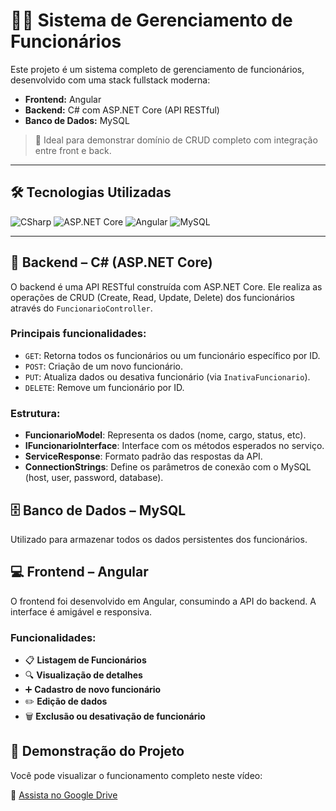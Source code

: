 # 👨‍💼 Sistema de Gerenciamento de Funcionários

Este projeto é um sistema completo de gerenciamento de funcionários, desenvolvido com uma stack fullstack moderna:

- **Frontend:** Angular  
- **Backend:** C# com ASP.NET Core (API RESTful)  
- **Banco de Dados:** MySQL

> 🎯 Ideal para demonstrar domínio de CRUD completo com integração entre front e back.

---
## 🛠️ Tecnologias Utilizadas

![CSharp](https://img.shields.io/badge/-CSharp-0D1117?style=for-the-badge&logo=csharp&labelColor=0D1117)
![ASP.NET Core](https://img.shields.io/badge/-ASP.NET_Core-0D1117?style=for-the-badge&logo=dotnet&labelColor=0D1117)
![Angular](https://img.shields.io/badge/-Angular-0D1117?style=for-the-badge&logo=angular&labelColor=0D1117)
![MySQL](https://img.shields.io/badge/-MySQL-0D1117?style=for-the-badge&logo=mysql&labelColor=0D1117)

---
## 🔧 Backend – C# (ASP.NET Core)

O backend é uma API RESTful construída com ASP.NET Core. Ele realiza as operações de CRUD (Create, Read, Update, Delete) dos funcionários através do `FuncionarioController`.

### Principais funcionalidades:

- `GET`: Retorna todos os funcionários ou um funcionário específico por ID.
- `POST`: Criação de um novo funcionário.
- `PUT`: Atualiza dados ou desativa funcionário (via `InativaFuncionario`).
- `DELETE`: Remove um funcionário por ID.

### Estrutura:

- **FuncionarioModel**: Representa os dados (nome, cargo, status, etc).
- **IFuncionarioInterface**: Interface com os métodos esperados no serviço.
- **ServiceResponse**: Formato padrão das respostas da API.
- **ConnectionStrings**: Define os parâmetros de conexão com o MySQL (host, user, password, database).

## 🗄️ Banco de Dados – MySQL

Utilizado para armazenar todos os dados persistentes dos funcionários.  

## 💻 Frontend – Angular

O frontend foi desenvolvido em Angular, consumindo a API do backend. A interface é amigável e responsiva.

### Funcionalidades:

- 📋 **Listagem de Funcionários**  
- 🔍 **Visualização de detalhes**  
- ➕ **Cadastro de novo funcionário**  
- ✏️ **Edição de dados**  
- 🗑️ **Exclusão ou desativação de funcionário**

## 🎥 Demonstração do Projeto

Você pode visualizar o funcionamento completo neste vídeo:

📎 [Assista no Google Drive](https://drive.google.com/file/d/15028-Lo7aJkICxMgbRhLiriTb5xu8xxL/view?usp=sharing)


